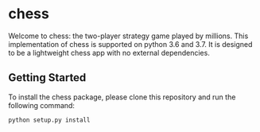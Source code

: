 # chess
Welcome to chess: the two-player strategy game played by millions.
This implementation of chess is supported on python 3.6 and 3.7.
It is designed to be a lightweight chess app with no external
dependencies.

## Getting Started
To install the chess package, please clone this repository and
run the following command:
```
python setup.py install
```

